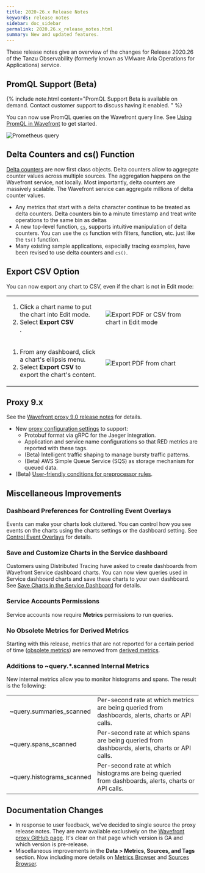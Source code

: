 ```yaml
---
title: 2020-26.x Release Notes
keywords: release notes
sidebar: doc_sidebar
permalink: 2020.26.x_release_notes.html
summary: New and updated features.
---
```


These release notes give an overview of the changes for Release 2020.26 of the Tanzu Observability (formerly known as VMware Aria Operations for Applications) service.


## PromQL Support (Beta)

{% include note.html content="PromQL Support Beta is available on demand. Contact customer support to discuss having it enabled. " %}

You can now use PromQL queries on the Wavefront query line. See [Using PromQL in Wavefront](wavefront_prometheus.html) to get started.

![Prometheus query](images/prometheus_sample.png)

## Delta Counters and cs() Function

[Delta counters](delta_counters.html) are now first class objects.
Delta counters allow to aggregate counter values across multiple sources. The aggregation happens on the Wavefront service, not locally. Most importantly, delta counters are massively scalable. The Wavefront service can aggregate millions of delta counter values.

* Any metrics that start with a delta character continue to be treated as delta counters. Delta counters bin to a minute timestamp and treat write operations to the same bin as deltas
* A new top-level function, [`cs`](cs_function.html), supports intuitive manipulation of delta counters. You can use the `cs` function with filters, function, etc. just like the `ts()` function.
* Many existing sample applications, especially tracing examples, have been revised to use delta counters and `cs()`.

## Export CSV Option

You can now export any chart to CSV, even if the chart is not in Edit mode:

<table style="width: 100%;">
<tbody>
<tr>
<td width="50%">
<ol>
<li>Click a chart name to put the chart into Edit mode. </li>
<li>Select <strong>Export CSV</strong></li>.
</ol> </td>
<td width="50%"><img src="/images/export_pdf_csv.png" alt="Export PDF or CSV from chart in Edit mode"/> </td>
</tr>
<tr>
<td width="50%">
<ol>
<li>From any dashboard, click a chart's ellipsis menu. </li>
<li>Select <strong>Export CSV</strong> to export the chart's content.</li>
</ol> </td>
<td width="50%"><img src="/images/export_csv_chart.png" alt="Export PDF from chart"/></td>
</tr>
</tbody>
</table>

## Proxy 9.x

See the [Wavefront proxy 9.0 release notes](https://github.com/wavefrontHQ/wavefront-proxy/releases) for details.

* New [proxy configuration settings](proxies_configuring.html) to support:
  * Protobuf format via gRPC for the Jaeger integration.
  * Application and service name configurations so that RED metrics are reported with these tags.
  * (Beta) Intelligent traffic shaping to manage bursty traffic patterns.
  * (Beta) AWS Simple Queue Service (SQS) as storage mechanism for queued data.
* (Beta) [User-friendly conditions for preprocessor rules](proxies_preprocessor_rule_conditions.html).

## Miscellaneous Improvements

### Dashboard Preferences for Controlling Event Overlays

Events can make your charts look cluttered. You can control how you see events on the charts using the charts settings or the dashboard setting. See [Control Event Overlays](charts_events_displaying.html#control-event-overlays) for details.

### Save and Customize Charts in the Service dashboard

Customers using Distributed Tracing have asked to create dashboards from Wavefront Service dashboard charts. You can now view queries used in Service dashboard charts and save these charts to your own dashboard. See [Save Charts in the Service Dashboard](tracing_service_dashboard.html#save-charts-in-the-service-dashboard) for details.

### Service Accounts Permissions

Service accounts now require **Metrics** permissions to run queries.

### No Obsolete Metrics for Derived Metrics

Starting with this release, metrics that are not reported for a certain period of time ([obsolete metrics](metrics_managing.html#obsolete-metrics)) are removed from [derived metrics](derived_metrics.html).

### Additions to ~query.*.scanned Internal Metrics

New internal metrics allow you to monitor histograms and spans. The result is the following:

<table style="width: 100%;">
<tbody>
<tr>
<td width="30%">~query.summaries_scanned</td>
<td width="70%">Per-second rate at which metrics are being queried from dashboards, alerts, charts or API calls.
</td>
</tr>
<tr>
<td width="30%">~query.spans_scanned</td>
<td width="70%">Per-second rate at which spans are being queried from dashboards, alerts, charts or API calls.
</td>
</tr>
<tr>
<td width="30%">~query.histograms_scanned</td>
<td width="70%">Per-second rate at which histograms are being queried from dashboards, alerts, charts or API calls.
</td>
</tr>
</tbody>
</table>



## Documentation Changes

* In response to user feedback, we've decided to single source the proxy release notes. They are now available exclusively on the [Wavefront proxy GitHub page](https://github.com/wavefrontHQ/java/releases). It's clear on that page which version is GA and which version is pre-release.
* Miscellaneous improvements in the **Data > Metrics, Sources, and Tags** section. Now including more details on [Metrics Browser](metrics_managing.html#metrics-browser) and [Sources Browser](sources_managing.html#examine-sources-in-the-source-browser).
